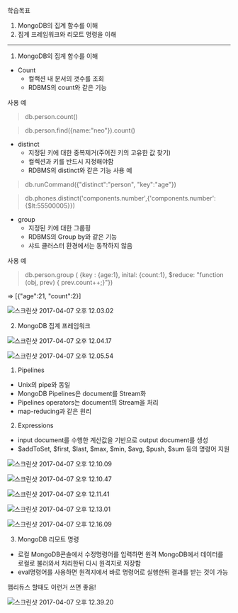 학습목표
1. MongoDB의 집계 함수를 이해
2. 집계 프레임워크와 리모트 명령을 이해
-----

1. MongoDB의 집계 함수를 이해
 - Count
    - 컬랙션 내 문서의 갯수를 조회
    - RDBMS의 count와 같은 기능

사용 예
> db.person.count()

> db.person.find({name:"neo"}).count()

  - distinct
      - 지정된 키에 대한 중복제거(주어진 키의 고유한 값 찾기)
      - 컬렉션과 키를 반드시 지정해야함
      - RDBMS의 distinct와 같은 기능
사용 예
> db.runCommand({"distinct":"person", "key":"age"})

> db.phones.distinct('components.number',{'components.number':{$lt:55500005}})

  - group
      - 지정된 키에 대한 그룹핑
      - RDBMS의 Group by와 같은 기능
      - 샤드 클러스터 환경에서는 동작하지 않음

사용 예
>db.person.group ( {key : {age:1}, inital: {count:1}, $reduce: "function (obj, prev) { prev.count++;}"})

=> [{"age":21, "count":2}]

![스크린샷 2017-04-07 오후 12.03.02](http://i.imgur.com/kSZIoVO.png)

2. MongoDB 집계 프레임워크

![스크린샷 2017-04-07 오후 12.04.17](http://i.imgur.com/sLm5K8H.png)

![스크린샷 2017-04-07 오후 12.05.54](http://i.imgur.com/PotKmSL.png)


1. Pipelines
 - Unix의 pipe와 동일
 - MongoDB Pipelines은 document를 Stream화
 - Pipelines operators는 document의 Stream을 처리
 - map-reducing과 같은 원리

2. Expressions
 - input document를 수행한 계산값을 기반으로 output document를 생성
 - $addToSet, $first, $last, $max, $min, $avg, $push, $sum 등의 명령어 지원

![스크린샷 2017-04-07 오후 12.10.09](http://i.imgur.com/2tEQ4Qk.png)

![스크린샷 2017-04-07 오후 12.10.47](http://i.imgur.com/V8LzN49.png)

![스크린샷 2017-04-07 오후 12.11.41](http://i.imgur.com/dQgkz9C.png)

![스크린샷 2017-04-07 오후 12.13.01](http://i.imgur.com/ohJLLIi.png)

![스크린샷 2017-04-07 오후 12.16.09](http://i.imgur.com/278Bklr.png)

3. MongoDB 리모트 명령
- 로컬 MongoDB콘솔에서 수정명령어를 입력하면 원격 MongoDB에서 데이터를 로컬로 불러와서 처리한뒤 다시 원격지로 저장함
- eval명령어를 사용하면 원격지에서 바로 명령어로 실행한뒤 결과를 받는 것이 가능

맴리듀스 할때도 이런거 쓰면 좋음!

![스크린샷 2017-04-07 오후 12.39.20](http://i.imgur.com/P9nhIEn.png)
